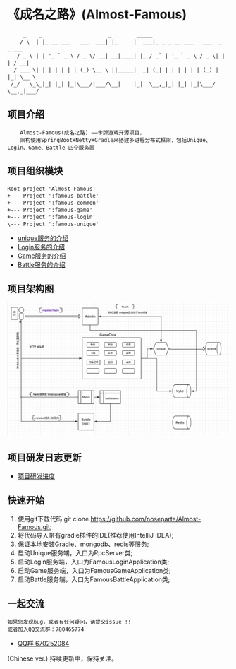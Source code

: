 # 《成名之路》(Almost-Famous)

~~~
     _    _                     _        _____                               
    / \  | |_ __ ___   ___  ___| |_     |  ___|_ _ _ __ ___   ___  _   _ ___ 
   / _ \ | | '_ ` _ \ / _ \/ __| __|____| |_ / _` | '_ ` _ \ / _ \| | | / __|
  / ___ \| | | | | | | (_) \__ \ ||_____|  _| (_| | | | | | | (_) | |_| \__ \
 /_/   \_\_|_| |_| |_|\___/|___/\__|    |_|  \__,_|_| |_| |_|\___/ \__,_|___/

~~~

## 项目介绍

~~~
    Almost-Famous(成名之路) ——卡牌游戏开源项目，
    架构使用SpringBoot+Netty+Gradle来搭建多进程分布式框架，包括Unique、Login、Game、Battle 四个服务器
~~~    

## 项目组织模块

~~~
Root project 'Almost-Famous'
+--- Project ':famous-battle'
+--- Project ':famous-common'
+--- Project ':famous-game'
+--- Project ':famous-login'
\--- Project ':famous-unique'
~~~

* [unique服务的介绍](./famous-unique/README.md)
* [Login服务的介绍](./famous-login/README.md)
* [Game服务的介绍](./famous-game/README.md)
* [Battle服务的介绍](./famous-battle/README.md)

## 项目架构图

![Image file](famous-static/images/20190904174054.png)

## 项目研发日志更新

* [项目研发进度](./famous-static/doc/almost-famous/progress.md)

## 快速开始

1. 使用git下载代码 git clone https://github.com/noseparte/Almost-Famous.git;
2. 将代码导入带有gradle插件的IDE(推荐使用IntelliJ IDEA);
3. 保证本地安装Gradle、mongodb、redis等服务;
4. 启动Unique服务端，入口为RpcServer类;
5. 启动Login服务端，入口为FamousLoginApplication类;
5. 启动Game服务端，入口为FamousGameApplication类;
5. 启动Battle服务端，入口为FamousBattleApplication类;

## 一起交流

    如果您发现bug，或者有任何疑问，请提交issue !!
    或者加入QQ交流群：780465774

* [QQ群 670252084](https://jq.qq.com/?_wv=1027&k=5gXmfE2)

 (Chinese ver.) 持续更新中，保持关注。

